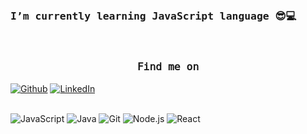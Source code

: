 <!-- ### Hi there 👋
 -->
<!--
**FarrahYasin/FarrahYasin** is a ✨ _special_ ✨ repository because its `README.md` (this file) appears on your GitHub profile.

Here are some ideas to get you started:

- 🔭 I’m currently working on ...
- 🌱 I’m currently learning ...
- 👯 I’m looking to collaborate on ...
- 🤔 I’m looking for help with ...
- 💬 Ask me about ...
- 📫 How to reach me: ...
- 😄 Pronouns: ...
- ⚡ Fun fact: ...
-->
<!-- ### Hi there 👋
 -->
<!-- [![Typing SVG](https://readme-typing-svg.herokuapp.com?font=Roboto+Slab&duration=6000&color=5C469C&background=E5F9FF00&center=true&vCenter=true&multiline=true&width=450&height=60&lines=Hi+%F0%9F%91%8B%2C+I'm+Farah+Yasin+💎+;I'm+a+Software+Engineer+💜)](https://git.io/typing-svg) -->
<p align="center"
[![Typing SVG](https://readme-typing-svg.herokuapp.com?font=Roboto+Slab&duration=6000&color=5C469C&background=E5F9FF00&center=true&vCenter=true&multiline=true&width=450&height=60&lines=Hi+%F0%9F%91%8B%2C+I'm+Farah+Yasin+💎+;I'm+a+Software+Engineer+💜)](https://git.io/typing-svg)>
</p>
<br/>
<!-- <h4 align="center" ><samp>Hi there I'm Farah Yasin💎! I'm 𝚊 Software Engineer💜 </samp></h4> -->
<!-- <br/> -->
<h3><samp>I’m currently learning JavaScript language 😎💻</samp></h3> 

<br/>
<h3 align="center"><samp align="center">𝙵𝚒𝚗𝚍 𝚖𝚎 𝚘𝚗</samp></h3> 
<p><a 
href="https://github.com/FarrahYasin" target="_blank"><img alt="Github" 
src="https://img.shields.io/badge/GitHub-%2312100E.svg?&style=for-the-badge&logo=Github&logoColor=white" /></a> <a 
href="https://www.linkedin.com/in/farah-yasin-89690724b/" target="_blank"><img alt="LinkedIn" 
src="https://img.shields.io/badge/linkedin-%2312100E.svg?&style=for-the-badge&logo=linkedin&logoColor=blue" /></a> <a 
 </p>
<br />
<br />



  ![JavaScript](https://img.shields.io/badge/-JavaScript-000?&logo=JavaScript)
  ![Java](https://img.shields.io/badge/-Java-000?&logo=Java&logoColor=007396)
  ![Git](https://img.shields.io/badge/-Git-000?&logo=Git)
  ![Node.js](https://img.shields.io/badge/-Node.js-000?&logo=node.js)
  ![React](https://img.shields.io/badge/-React-000?&logo=React)
